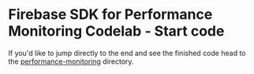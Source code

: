 # Firebase SDK for Performance Monitoring Codelab - Start code

If you'd like to jump directly to the end and see the finished code head to the [performance-monitoring](../performance-monitoring) directory.
